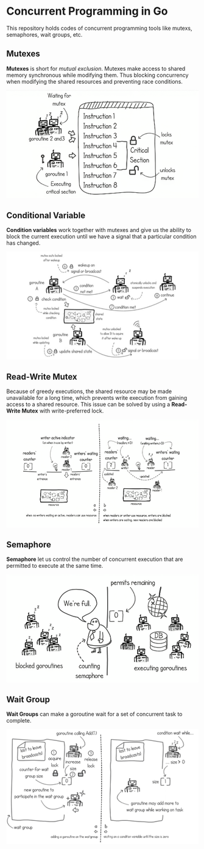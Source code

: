 # Concurrent Programming in Go
This repository holds codes of concurrent programming tools like mutexs, semaphores, wait groups, etc.

## Mutexes
**Mutexes** is short for *mutual exclusion*.
Mutexes make access to shared memory synchronous while modifying them. Thus blocking concurrency when modifying the shared resources and preventing race conditions. 

![Mutexes](images/mutexes.png)

## Conditional Variable
**Condition variables** work together with mutexes and give us the ability to block the current execution until we have a signal that a particular condition has changed.

![Conditional Variable](images/conditional_variable.png)

## Read-Write Mutex
Because of greedy executions, the shared resource may be made unavailable for a long time, which prevents write execution from gaining access to a shared resource.
This issue can be solved by using a **Read-Write Mutex** with write-preferred lock.

![RWMutex](images/rwmutex.png)

## Semaphore
**Semaphore** let us control the number of concurrent execution that are permitted to execute at the same time.

![Semaphore](images/semaphore.png)

## Wait Group
**Wait Groups** can make a goroutine wait for a set of concurrent task to complete.

![Wait Groups](images/wait_groups.png)